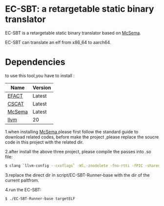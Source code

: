 # EC-SBT: a retargetable static binary translator

EC-SBT is a retargetable static binary translator based on [McSema](https://github.com/lifting-bits/mcsema).

EC-SBT can translate an elf from x86_64 to aarch64.


# Dependencies
to use this tool,you have to install :

| Name                                                       | Version |
| ---------------------------------------------------------- | ------- |
| [EFACT](https://github.com/solecnugit/EFACT)                                | Latest  |
| [CSCAT](https://github.com/Stephen-lei/CSCAT/tree/main)                                | Latest   |
| [McSema](https://github.com/lifting-bits/mcsema)                            | Latest   |
| [llvm](https://github.com/llvm/llvm-project)                            | 20   |

1.when installing  [McSema](https://github.com/lifting-bits/mcsema),please first follow the standard guide to download related codes, before make the project ,please replace the soucre code in this project with the related dir.

2.after install the above three project, please compile the passes into .so file:
```bash
$ clang `llvm-config --cxxflags` -Wl,-znodelete -fno-rtti -fPIC -shared rtdscPass.cpp -o rtdscPass.so `llvm-config --ldflags`
```
 
3.replace the direct dir in script/EC-SBT-Runner-base with the dir of the current paltfrom.

4.run the EC-SBT:
```bash
$ ./EC-SBT-Runner-base targetELF
```


